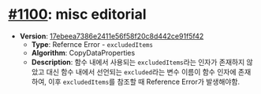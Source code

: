 # [#1100](https://github.com/tc39/ecma262/pull/1100/files): misc editorial 

- **Version**: [17ebeea7386e2411e56f58f20c8d442ce91f5f42](https://github.com/tc39/ecma262/commit/17ebeea7386e2411e56f58f20c8d442ce91f5f42)
  - **Type**: Refernce Error - `excludedItems`
  - **Algorithm**: CopyDataProperties
  - **Description**: 함수 내에서 사용되는 `excludedItems`라는 인자가 존재하지 않았고 대신 함수 내에서 선언되는 `excluded`라는 변수 이름이 함수 인자에 존재하여, 이후 `excludedItems`를 참조할 때 Reference Error가 발생해야함.

